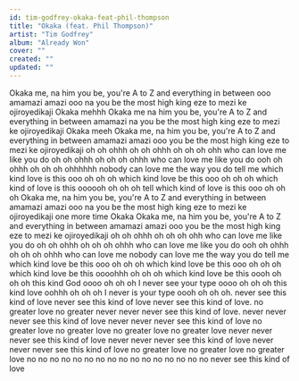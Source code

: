 ```yaml
---
id: tim-godfrey-okaka-feat-phil-thompson
title: "Okaka (feat. Phil Thompson)"
artist: "Tim Godfrey"
album: "Already Won"
cover: ""
created: ""
updated: ""
---
```


Okaka me, na him you be,
you're A to Z
       and  everything in between ooo
 amamazi   amazi ooo  na you be the most high king
eze to mezi ke ojiroyedikaji
Okaka mehhh
  Okaka me na him you be,
    you're A to Z
  and everything in between
    amamazi na you be the most high king
eze to mezi ke ojiroyedikaji
        Okaka meeh
  Okaka me, na him you be,
you're A to Z
 and everything in between
 amamazi  amazi ooo  you be the most high king
  eze to mezi ke ojiroyedikaji
  oh oh ohhh
   oh oh ohhh oh oh oh ohh
 who can love me like you do
    oh oh ohhh oh oh oh ohhh
 who can love me like you do
     ooh  oh ohhh oh oh oh ohhhhhh
nobody can love me  the way you do
   tell me  which kind love is this ooo
     oh oh oh
which kind love be this ooo
      oh oh oh
        which kind of love is this oooooh
     oh oh oh
     tell  which kind of love is this ooo
       oh oh oh
    Okaka me, na him you be,
you're A to Z
 and everything in between
 amamazi  amazi ooo na  you be the most high king
  eze to mezi ke ojiroyedikaji
one more time
      Okaka
     Okaka me, na him you be,
you're A to Z
 and everything in between
 amamazi  amazi ooo  you be the most high king
  eze to mezi ke ojiroyedikaji
   oh oh ohhh oh oh oh ohh
     who can love me like you do
    oh oh ohhh oh oh oh ohhh
  who can love me like you do
     ooh  oh ohhh oh oh oh ohhh
      who can love me
     nobody can love me  the way you do
 tell me which kind love be this ooo
     oh oh oh
which kind love be this ooo
      oh oh oh
which kind love be this oooohhh
     oh oh oh
which kind love be this oooh
     oh oh oh
this kind  God oooo
       oh oh oh
       I never  see your type oooo
       oh oh oh
 this kind love oohhh
       oh oh oh
   I never is your type oooh
     oh oh oh.
  never see this kind of love
    never see this kind of love
    never see this kind of love.
no greater love
   no greater
  never never
     never see this kind of love.
    never never
     never see this kind of love
    never never
    never see this kind of love
     no greater love
     no greater  love
    no greater love
    no greater love
       never never
    never see this kind of love
  never never
     never see this kind of love
    never never
     never see this kind of love
     no greater love
     no greater  love
     no greater love
       no no no no
       no no no no
        no no no no
        no no no no
    never see this kind of love